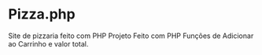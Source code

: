 # Pizza.php
Site de pizzaria feito com PHP
Projeto Feito com PHP
Funções de Adicionar ao Carrinho e valor total.
